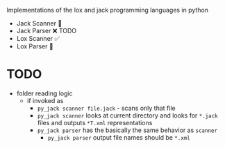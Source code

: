 


Implementations of the lox and jack programming languages in python


- Jack Scanner 🚧
- Jack Parser ❌ TODO
- Lox Scanner ✅
- Lox Parser 🚧



# TODO

- folder reading logic
    - if invoked as
        - `py_jack scanner file.jack` - scans only that file
        - `py_jack scanner` looks at current directory and looks for `*.jack` files and outputs `*T.xml` representations
        - `py_jack parser` has the basically the same behavior as `scanner`
            - `py_jack parser` output file names should be `*.xml`
    